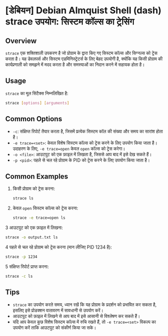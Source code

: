 # [डेबियन] Debian Almquist Shell (dash) strace उपयोग: सिस्टम कॉल्स का ट्रेसिंग

## Overview
`strace` एक शक्तिशाली उपकरण है जो प्रोग्राम के द्वारा किए गए सिस्टम कॉल्स और सिग्नल्स को ट्रेस करता है। यह डेवलपर्स और सिस्टम एडमिनिस्ट्रेटर्स के लिए बेहद उपयोगी है, क्योंकि यह किसी प्रोग्राम की कार्यप्रणाली को समझने में मदद करता है और समस्याओं का निदान करने में सहायक होता है।

## Usage
`strace` का मूल सिंटैक्स निम्नलिखित है:

```bash
strace [options] [arguments]
```

## Common Options
- `-c`: संक्षिप्त रिपोर्ट तैयार करता है, जिसमें प्रत्येक सिस्टम कॉल की संख्या और समय का सारांश होता है।
- `-e trace=<set>`: केवल विशेष सिस्टम कॉल्स को ट्रेस करने के लिए उपयोग किया जाता है। उदाहरण के लिए, `-e trace=open` केवल `open` कॉल्स को ट्रेस करेगा।
- `-o <file>`: आउटपुट को एक फ़ाइल में लिखता है, जिससे आप बाद में इसे देख सकते हैं।
- `-p <pid>`: पहले से चल रहे प्रोग्राम के PID को ट्रेस करने के लिए उपयोग किया जाता है।

## Common Examples
1. किसी प्रोग्राम को ट्रेस करना:
   ```bash
   strace ls
   ```

2. केवल `open` सिस्टम कॉल्स को ट्रेस करना:
   ```bash
   strace -e trace=open ls
   ```

3 आउटपुट को एक फ़ाइल में लिखना:
   ```bash
   strace -o output.txt ls
   ```

4 पहले से चल रहे प्रोग्राम को ट्रेस करना (मान लीजिए PID 1234 है):
   ```bash
   strace -p 1234
   ```

5 संक्षिप्त रिपोर्ट प्राप्त करना:
   ```bash
   strace -c ls
   ```

## Tips
- `strace` का उपयोग करते समय, ध्यान रखें कि यह प्रोग्राम के प्रदर्शन को प्रभावित कर सकता है, इसलिए इसे प्रोडक्शन वातावरण में सावधानी से उपयोग करें।
- आउटपुट को फ़ाइल में लिखने से आप बाद में इसे आसानी से विश्लेषण कर सकते हैं।
- यदि आप केवल कुछ विशेष सिस्टम कॉल्स में रुचि रखते हैं, तो `-e trace=<set>` विकल्प का उपयोग करें ताकि आउटपुट को संकीर्ण किया जा सके।